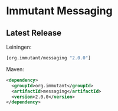 # Immutant Messaging

## Latest Release

Leiningen:

``` clj
[org.immutant/messaging "2.0.0"]
```

Maven:

``` xml
<dependency>
  <groupId>org.immutant</groupId>
  <artifactId>messaging</artifactId>
  <version>2.0.0</version>
</dependency>
```

